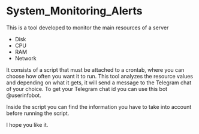 # System_Monitoring_Alerts

This is a tool developed to monitor the main resources of a server
- Disk
- CPU
- RAM
- Network

It consists of a script that must be attached to a crontab, where you can choose how often you want it to run.
This tool analyzes the resource values and depending on what it gets, it will send a message to the Telegram chat of your choice.
To get your Telegram chat id you can use this bot @userinfobot.

Inside the script you can find the information you have to take into account before running the script.

I hope you like it.



